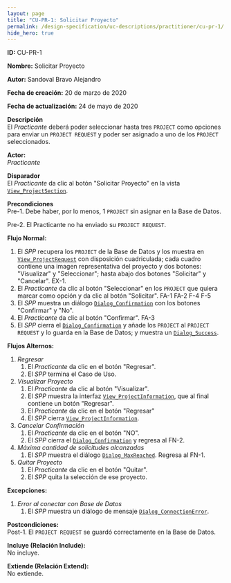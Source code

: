 ```yaml
---
layout: page
title: "CU-PR-1: Solicitar Proyecto"
permalink: /design-specification/uc-descriptions/practitioner/cu-pr-1/
hide_hero: true
---
```


**ID:** CU-PR-1

**Nombre:** Solicitar Proyecto

**Autor:** Sandoval Bravo Alejandro

**Fecha de creación:** 20 de marzo de 2020

**Fecha de actualización:** 24 de mayo de 2020

**Descripción**  
El *Practicante* deberá poder seleccionar hasta tres `PROJECT` como opciones para enviar un `PROJECT REQUEST` y poder ser asignado a uno de los `PROJECT` seleccionados.

**Actor:**  
*Practicante*

**Disparador**  
El *Practicante* da clic al botón "Solicitar Proyecto" en la vista [`View_ProjectSection`][VPSC].

**Precondiciones**  
Pre-1. Debe haber, por lo menos, 1 `PROJECT` sin asignar en la Base de Datos.

Pre-2. El Practicante no ha enviado su `PROJECT REQUEST`.

**Flujo Normal:**
  1. El *SPP* recupera los `PROJECT` de la Base de Datos y los muestra en [`View_ProjectRequest`][VPRQ] con disposición cuadriculada; cada cuadro contiene una imagen representativa del proyecto y dos botones: "Visualizar" y "Seleccionar"; hasta abajo dos botones "Solicitar" y "Cancelar". EX-1.
  2. El *Practicante* da clic al botón "Seleccionar" en los `PROJECT` que quiera marcar como opción y da clic al botón "Solicitar". FA-1 FA-2 F-4 F-5
  3. El *SPP* muestra un diálogo [`Dialog_Confirmation`][DLCO] con los botones "Confirmar" y "No".
  4. El *Practicante* da clic al botón "Confirmar". FA-3
  5. El *SPP* cierra el [`Dialog_Confirmation`][DLCO] y añade los `PROJECT` al `PROJECT REQUEST` y lo guarda en la Base de Datos; y muestra un [`Dialog_Success`][DLSU].

**Flujos Alternos:**
  1. *Regresar*
     1. El *Practicante* da clic en el botón "Regresar".
     2. El *SPP* termina el Caso de Uso.
  2. *Visualizar Proyecto*
     1. El *Practicante* da clic al botón "Visualizar".
     2. El *SPP* muestra la interfaz [`View_ProjectInformation`][VPIN], que al final contiene un botón "Regresar".
     3. El *Practicante* da clic en el botón "Regresar"
     4. El *SPP* cierra [`View_ProjectInformation`][VPIN].
  3. *Cancelar Confirmación*
     1. El *Practicante* da clic en el botón "NO".
     2. El *SPP* cierra el [`Dialog_Confirmation`][DLCO] y regresa al FN-2.
  4. *Máxima cantidad de solicitudes alcanzadas*
     1. El *SPP* muestra el diálogo [`Dialog_MaxReached`][DLMR]. Regresa al FN-1.
  5. *Quitar Proyecto*
     1. El *Practicante* da clic en el botón "Quitar".
     2. El *SPP* quita la selección de ese proyecto.

**Excepciones:**
   1. *Error al conectar con Base de Datos*
      1. El *SPP* muestra un diálogo de mensaje [`Dialog_ConnectionError`][DLCE].

**Postcondiciones:**  
Post-1. El `PROJECT REQUEST` se guardó correctamente en la Base de Datos.

**Incluye (Relación Include):**  
No incluye.

**Extiende (Relación Extend):**  
No extiende.

[VPSC]: https://raw.githubusercontent.com/Phalord/PracticasProfesionales/gh-pages/assets/imgs/prototypes/practitioner/View_ProjectSection.png "`View_ProjectSection` Prototype"
[VPRQ]: https://raw.githubusercontent.com/Phalord/PracticasProfesionales/gh-pages/assets/imgs/prototypes/practitioner/View_ProjectRequest.png "`View_ProjectRequest` Prototype"
[VPIN]: https://raw.githubusercontent.com/Phalord/PracticasProfesionales/gh-pages/assets/imgs/prototypes/practitioner/View_ProjectInformation.png "`View_ProjectInformation` Prototype"
[DLCO]: https://raw.githubusercontent.com/Phalord/PracticasProfesionales/gh-pages/assets/imgs/prototypes/generals/Dialog_Confirmation.png "`Dialog_Confirmation` Prototype"
[DLSU]: https://raw.githubusercontent.com/Phalord/PracticasProfesionales/gh-pages/assets/imgs/prototypes/generals/Dialog_Success.png "`Dialog_Success` Prototype"
[DLMR]: https://raw.githubusercontent.com/Phalord/PracticasProfesionales/gh-pages/assets/imgs/prototypes/generals/Dialog_MaxReached.png "`Dialog_MaxReached` Prototype"
[DLCE]: https://raw.githubusercontent.com/Phalord/PracticasProfesionales/gh-pages/assets/imgs/prototypes/generals/Dialog_ConnectionError.png "`Dialog_ConnectionError` Prototype"